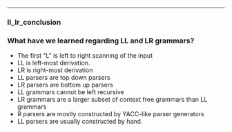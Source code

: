 
---

### ll_lr_conclusion


### What have we learned regarding LL and LR grammars?

- The first "L" is left to right scanning of the input
- LL is left-most derivation.
- LR is right-most derivation
- LL parsers are top down parsers
- LR parsers are bottom up parsers
- LL grammars cannot be left recursive
- LR grammars are a larger subset of context free grammars than LL grammars
- R parsers are mostly constructed by YACC-like parser generators
- LL parsers are usually constructed by hand.

